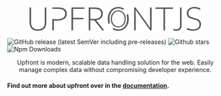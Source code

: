 <p align="center">
  <img width="400" src="https://raw.githubusercontent.com/upfrontjs/design/main/upfrontjs.png">
</p>

![GitHub release (latest SemVer including pre-releases)](https://img.shields.io/github/v/release/upfrontjs/framework?color=%233ac200&include_prereleases&label=latest%20version&sort=semver&style=flat-square)
![Github stars](https://img.shields.io/github/stars/upfrontjs/framework?color=blue&label=github%20stars&style=flat-square)
![Npm Downloads](https://img.shields.io/npm/dm/@upfrontjs/framework?label=npm%20downloads&style=flat-square&color=blue)

<p align="center">
  Upfront is modern, scalable data handling solution for the web. Easily manage complex data without compromising developer experience.
</p>

#### Find out more about upfront over in the [documentation](https://www.upfrontjs.com/).

